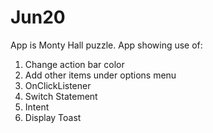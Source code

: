 # Jun20
App is Monty Hall puzzle. App showing use of:

1. Change action bar color
2. Add other items under options menu
3. OnClickListener
4. Switch Statement
5. Intent
6. Display Toast
